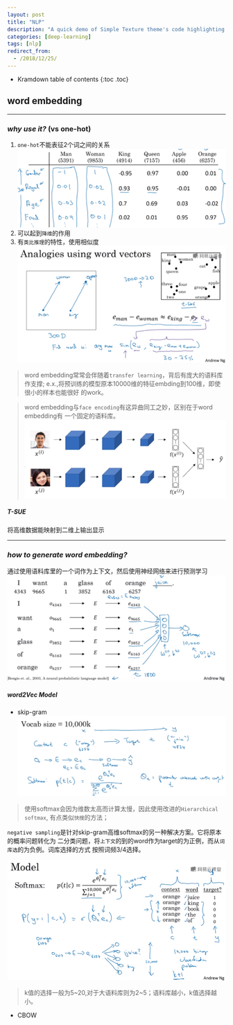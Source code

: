 ```yaml
---
layout: post
title: "NLP"
description: "A quick demo of Simple Texture theme's code highlighting features"
categories: [deep-learning]
tags: [nlp]
redirect_from:
  - /2018/12/25/
---
```


* Kramdown table of contents
{:toc .toc}

## word embedding
***
### ***why use it?*** (vs one-hot)
1. `one-hot`不能表征2个词之间的关系
![alt text](/assets/attached/pic1.png "embedding")
2. 可以起到`降维`的作用
3. 有`类比推理`的特性，使用相似度
![alt text](/assets/attached/pic3.png "sim")

> word embedding常常会伴随着`transfer learning`，背后有庞大的语料库作支撑;
e.x.,将预训练的模型原本10000维的特征embding到100维，即使很小的样本也能很好
的work。

> word embedding与`face encoding`有这异曲同工之妙，区别在于word embedding有
一个固定的语料库。
![alt text](/assets/attached/pic2.png "face encoding")

##### T-SUE
将高维数据能映射到二维上输出显示

***
### ***how to generate word embedding?***
通过使用语料库里的一个词作为上下文，然后使用神经网络来进行预测学习
![alt text](/assets/attached/pic4.png "generate")

##### word2Vec Model
* skip-gram
![alt text](/assets/attached/pic5.png "gram")
> 使用softmax会因为维数太高而计算太慢，因此使用改进的`Hierarchical softmax`,
有点类似`快搜`的方法；

`negative sampling`是针对skip-gram高维softmax的另一种解决方案。它将原本的概率问题转化为
二分类问题，将`上下文`的到的word作为target的为正例，而从`词库选`的为负例。词库选择的方式
按照词频3/4选择。

![alt text](/assets/attached/pic6.png "sample")
> k值的选择一般为5~20,对于大语料库则为2~5；语料库越小，k值选择越小。

* CBOW
